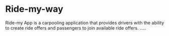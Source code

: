 # Ride-my-way
Ride-my App is a carpooling application that provides drivers with the ability to create ride offers and passengers to join available ride offers.
.....
